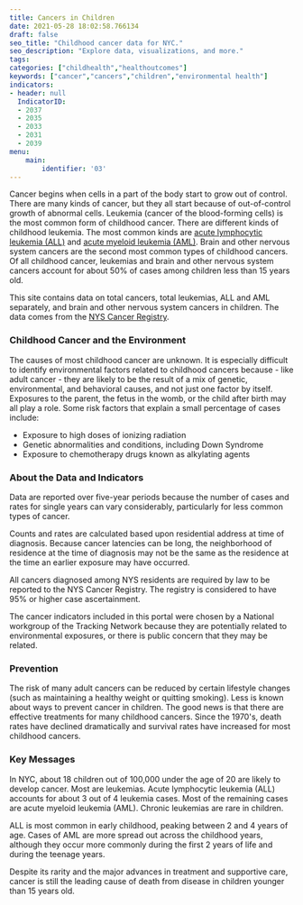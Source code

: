 ```yaml
---
title: Cancers in Children
date: 2021-05-28 18:02:58.766134
draft: false
seo_title: "Childhood cancer data for NYC."
seo_description: "Explore data, visualizations, and more."
tags: 
categories: ["childhealth","healthoutcomes"]
keywords: ["cancer","cancers","children","environmental health"]
indicators:
- header: null
  IndicatorID:
  - 2037
  - 2035
  - 2033
  - 2031
  - 2039
menu:
    main:
        identifier: '03'
---
```


Cancer begins when cells in a part of the body start to grow out of control. There are many kinds of cancer, but they all start because of out-of-control growth of abnormal cells. Leukemia (cancer of the blood-forming cells) is the most common form of childhood cancer. There are different kinds of childhood leukemia. The most common kinds are [acute lymphocytic leukemia (ALL)](http://a816-dohbesp.nyc.gov/IndicatorPublic/Glossary.aspx#Leukemia) and [acute myeloid leukemia (AML)](http://a816-dohbesp.nyc.gov/IndicatorPublic/Glossary.aspx#Leukemia). Brain and other nervous system cancers are the second most common types of childhood cancers. Of all childhood cancer, leukemias and brain and other nervous system cancers account for about 50% of cases among children less than 15 years old.

This site contains data on total cancers, total leukemias, ALL and AML separately, and brain and other nervous system cancers in children. The data comes from the [NYS Cancer Registry](http://a816-dohbesp.nyc.gov/IndicatorPublic/Glossary.aspx#NYS_Cancer_Registry).

### Childhood Cancer and the Environment

The causes of most childhood cancer are unknown. It is especially difficult to identify environmental factors related to childhood cancers because - like adult cancer - they are likely to be the result of a mix of genetic, environmental, and behavioral causes, and not just one factor by itself. Exposures to the parent, the fetus in the womb, or the child after birth may all play a role. Some risk factors that explain a small percentage of cases include:

* Exposure to high doses of ionizing radiation
* Genetic abnormalities and conditions, including Down Syndrome
* Exposure to chemotherapy drugs known as alkylating agents

### About the Data and Indicators

Data are reported over five-year periods because the number of cases and rates for single years can vary considerably, particularly for less common types of cancer.  
  
Counts and rates are calculated based upon residential address at time of diagnosis. Because cancer latencies can be long, the neighborhood of residence at the time of diagnosis may not be the same as the residence at the time an earlier exposure may have occurred.  
  
All cancers diagnosed among NYS residents are required by law to be reported to the NYS Cancer Registry. The registry is considered to have 95% or higher case ascertainment.  
  
The cancer indicators included in this portal were chosen by a National workgroup of the Tracking Network because they are potentially related to environmental exposures, or there is public concern that they may be related.

### Prevention

The risk of many adult cancers can be reduced by certain lifestyle changes (such as maintaining a healthy weight or quitting smoking). Less is known about ways to prevent cancer in children. The good news is that there are effective treatments for many childhood cancers. Since the 1970's, death rates have declined dramatically and survival rates have increased for most childhood cancers.

### Key Messages

In NYC, about 18 children out of 100,000 under the age of 20 are likely to develop cancer. Most are leukemias. Acute lymphocytic leukemia (ALL) accounts for about 3 out of 4 leukemia cases. Most of the remaining cases are acute myeloid leukemia (AML). Chronic leukemias are rare in children.    
  
 ALL is most common in early childhood, peaking between 2 and 4 years of age. Cases of AML are more spread out across the childhood years, although they occur more commonly during the first 2 years of life and during the teenage years.  
  
 Despite its rarity and the major advances in treatment and supportive care, cancer is still the leading cause of death from disease in children younger than 15 years old.
